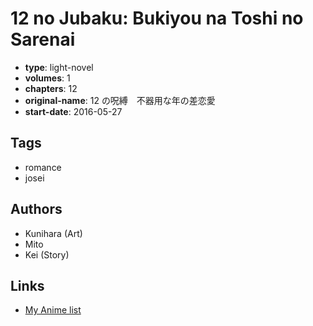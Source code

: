 # 12 no Jubaku: Bukiyou na Toshi no Sarenai

-   **type**: light-novel
-   **volumes**: 1
-   **chapters**: 12
-   **original-name**: 12 の呪縛　不器用な年の差恋愛
-   **start-date**: 2016-05-27

## Tags

-   romance
-   josei

## Authors

-   Kunihara (Art)
-   Mito
-   Kei (Story)

## Links

-   [My Anime list](https://myanimelist.net/manga/106777/12_no_Jubaku__Bukiyou_na_Toshi_no_Sarenai)
